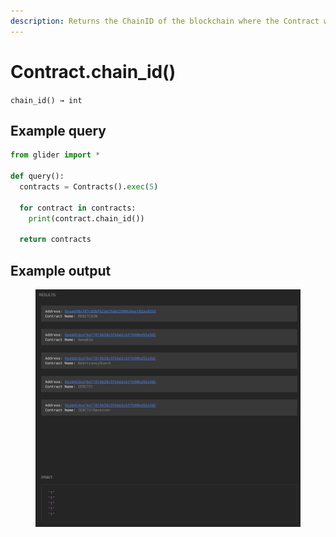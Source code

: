 ```yaml
---
description: Returns the ChainID of the blockchain where the Contract was deployed.
---
```


# Contract.chain\_id()

`chain_id() → int`

## Example query

```python
from glider import *

def query():
  contracts = Contracts().exec(5)

  for contract in contracts:
    print(contract.chain_id())

  return contracts
```

## Example output

<figure><img src="../../.gitbook/assets/image (68).png" alt=""><figcaption></figcaption></figure>

